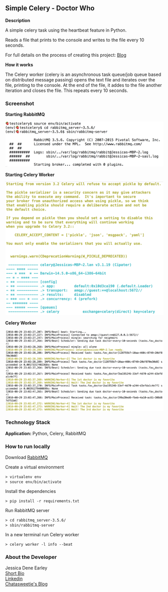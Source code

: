Simple Celery - Doctor Who
--------------------------


**Description**

A simple celery task using the heartbeat feature in Python.

Reads a file that prints to the console and writes to the file every 10 seconds.

For full details on the process of creating this project: [Blog](https://chatasweetie.com/)    

**How it works**

The Celery worker (celery is an asynchronous task queue/job queue based on distributed message passing) opens the text file and iterates over the file, printing to the console. At the end of the file, it addes to the file another iteration and closes the file. This repeats every 10 seconds. 


### Screenshot

**Starting RabbitMQ**

<img src="img/rabbitmq.png">

**Starting Celery Worker**

<img src="img/starting-celery.png">

**Celery Worker**

<img src="img/celery-process.png" >


### Technology Stack

**Application:** Python, Celery, RabbitMQ    


### How to run locally

Download [RabbitMQ](https://www.rabbitmq.com/)   


Create a virtual environment 

```
> virtualenv env
> source env/bin/activate
```

Install the dependencies

```
> pip install -r requirements.txt
```

Run RabbitMQ server

```
> cd rabbitmq_server-3.5.6/
> sbin/rabbitmq-server 
```

In a new terminal run Celery worker
```
> celery worker -l info --beat
```


### About the Developer    
Jessica Dene Earley    
[Short Bio](https://chatasweetie.com/about-me/)   
[Linkedin](https://www.linkedin.com/in/jessicaearley)    
[Chatasweetie's Blog](https://chatasweetie.com/)    
